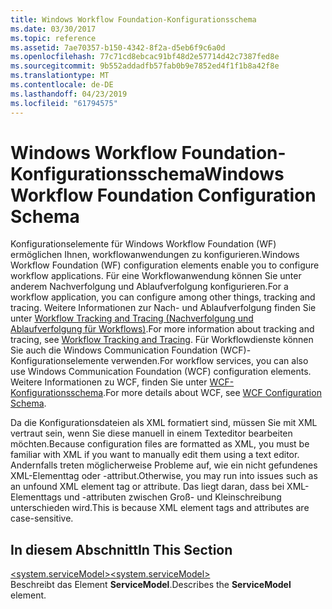 ```yaml
---
title: Windows Workflow Foundation-Konfigurationsschema
ms.date: 03/30/2017
ms.topic: reference
ms.assetid: 7ae70357-b150-4342-8f2a-d5eb6f9c6a0d
ms.openlocfilehash: 77c71cd8ebcac91bf48d2e57714d42c7387fed8e
ms.sourcegitcommit: 9b552addadfb57fab0b9e7852ed4f1f1b8a42f8e
ms.translationtype: MT
ms.contentlocale: de-DE
ms.lasthandoff: 04/23/2019
ms.locfileid: "61794575"
---
```

# <a name="windows-workflow-foundation-configuration-schema"></a><span data-ttu-id="c3c63-102">Windows Workflow Foundation-Konfigurationsschema</span><span class="sxs-lookup"><span data-stu-id="c3c63-102">Windows Workflow Foundation Configuration Schema</span></span>
<span data-ttu-id="c3c63-103">Konfigurationselemente für Windows Workflow Foundation (WF) ermöglichen Ihnen, workflowanwendungen zu konfigurieren.</span><span class="sxs-lookup"><span data-stu-id="c3c63-103">Windows Workflow Foundation (WF) configuration elements enable you to configure workflow applications.</span></span> <span data-ttu-id="c3c63-104">Für eine Workflowanwendung können Sie unter anderem Nachverfolgung und Ablaufverfolgung konfigurieren.</span><span class="sxs-lookup"><span data-stu-id="c3c63-104">For a workflow application, you can configure among other things, tracking and tracing.</span></span> <span data-ttu-id="c3c63-105">Weitere Informationen zur Nach- und Ablaufverfolgung finden Sie unter [Workflow Tracking and Tracing (Nachverfolgung und Ablaufverfolgung für Workflows)](../../../../../docs/framework/windows-workflow-foundation/workflow-tracking-and-tracing.md).</span><span class="sxs-lookup"><span data-stu-id="c3c63-105">For more information about tracking and tracing, see [Workflow Tracking and Tracing](../../../../../docs/framework/windows-workflow-foundation/workflow-tracking-and-tracing.md).</span></span> <span data-ttu-id="c3c63-106">Für Workflowdienste können Sie auch die Windows Communication Foundation (WCF)-Konfigurationselemente verwenden.</span><span class="sxs-lookup"><span data-stu-id="c3c63-106">For workflow services, you can also use Windows Communication Foundation (WCF) configuration elements.</span></span> <span data-ttu-id="c3c63-107">Weitere Informationen zu WCF, finden Sie unter [WCF-Konfigurationsschema](../../../../../docs/framework/configure-apps/file-schema/wcf/index.md).</span><span class="sxs-lookup"><span data-stu-id="c3c63-107">For more details about WCF, see [WCF Configuration Schema](../../../../../docs/framework/configure-apps/file-schema/wcf/index.md).</span></span>  
  
 <span data-ttu-id="c3c63-108">Da die Konfigurationsdateien als XML formatiert sind, müssen Sie mit XML vertraut sein, wenn Sie diese manuell in einem Texteditor bearbeiten möchten.</span><span class="sxs-lookup"><span data-stu-id="c3c63-108">Because configuration files are formatted as XML, you must be familiar with XML if you want to manually edit them using a text editor.</span></span> <span data-ttu-id="c3c63-109">Andernfalls treten möglicherweise Probleme auf, wie ein nicht gefundenes XML-Elementtag oder -attribut.</span><span class="sxs-lookup"><span data-stu-id="c3c63-109">Otherwise, you may run into issues such as an unfound XML element tag or attribute.</span></span> <span data-ttu-id="c3c63-110">Das liegt daran, dass bei XML-Elementtags und -attributen zwischen Groß- und Kleinschreibung unterschieden wird.</span><span class="sxs-lookup"><span data-stu-id="c3c63-110">This is because XML element tags and attributes are case-sensitive.</span></span>  
  
## <a name="in-this-section"></a><span data-ttu-id="c3c63-111">In diesem Abschnitt</span><span class="sxs-lookup"><span data-stu-id="c3c63-111">In This Section</span></span>  
 [<span data-ttu-id="c3c63-112">\<system.serviceModel></span><span class="sxs-lookup"><span data-stu-id="c3c63-112">\<system.serviceModel></span></span>](../../../../../docs/framework/configure-apps/file-schema/windows-workflow-foundation/system-servicemodel-of-workflow.md)  
 <span data-ttu-id="c3c63-113">Beschreibt das Element **ServiceModel**.</span><span class="sxs-lookup"><span data-stu-id="c3c63-113">Describes the **ServiceModel** element.</span></span>
